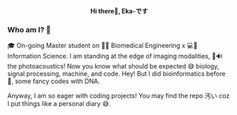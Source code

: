 <p align="center" style="font-weight:bold"> Hi there👋, Eka-です </p> 

<!--
**EkaSulistyawan/EkaSulistyawan** is a ✨ _special_ ✨ repository because its `README.md` (this file) appears on your GitHub profile.

Here are some ideas to get you started:

- 🔭 I’m currently working on ...
- 🌱 I’m currently learning ...
- 👯 I’m looking to collaborate on ...
- 🤔 I’m looking for help with ...
- 💬 Ask me about ...
- 📫 How to reach me: ...
- 😄 Pronouns: ...
- ⚡ Fun fact: ...
-->

### Who am I? 🙋
🎓 On-going Master student on 🔧💉 Biomedical Engineering x 💻🧠 Information Science. I am standing at the edge of imaging modalities, 🔦🔊 the photoacoustics! Now you know what should be expected 😅 biology, signal processing, machine, and code. Hey! But I did bioinformatics before 🧬, some fancy codes with DNA.

Anyway, I am so eager with coding projects! You may find the repo 汚い coz I put things like a personal diary 😅.
